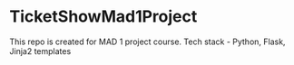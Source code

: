 # TicketShowMad1Project
This repo is created for MAD 1 project course. Tech stack - Python, Flask, Jinja2 templates
